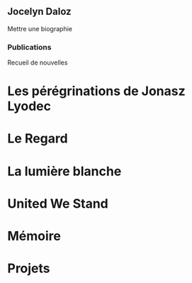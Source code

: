 ## Jocelyn Daloz

Mettre une biographie


### Publications

Recueil de nouvelles

# Les pérégrinations de Jonasz Lyodec
# Le Regard
# La lumière blanche
# United We Stand
# Mémoire

# Projets
